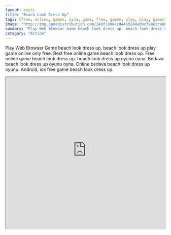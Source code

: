 ```yaml
---
layout: posts
title: "Beach Look Dress Up"
tags: [free, online, games, oyna, game, free, games, play, play, games]
image: "http://img.gamedistribution.com/249f199842d4459284ad9cf98e5c866c.jpg"
summary: "Play Web Browser Game beach look dress up. beach look dress up play game online only free. Best free online game beach look dress up. Free online game beach look dress up. beach look dress up oyunu oyna. Bedava beach look dress up oyunu oyna. Online bedava beach look dress up oyunu. Android, ios free game beach look dress up."
category: "Action"
---
```


Play Web Browser Game beach look dress up. beach look dress up play game online only free. Best free online game beach look dress up. Free online game beach look dress up. beach look dress up oyunu oyna. Bedava beach look dress up oyunu oyna. Online bedava beach look dress up oyunu. Android, ios free game beach look dress up.

<iframe width="100%" height="480px;" src="http://flash.gamedistribution.com?game=249f199842d4459284ad9cf98e5c866c"></iframe>